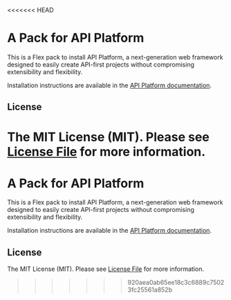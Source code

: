 <<<<<<< HEAD
# A Pack for API Platform

This is a Flex pack to install API Platform, a next-generation web framework designed to easily create API-first projects without compromising extensibility and flexibility.

Installation instructions are available in the [API Platform documentation](https://api-platform.com/docs/distribution#using-symfony-flex-and-composer-advanced-users).

## License

The MIT License (MIT). Please see [License File](LICENSE) for more information.
=======
# A Pack for API Platform

This is a Flex pack to install API Platform, a next-generation web framework designed to easily create API-first projects without compromising extensibility and flexibility.

Installation instructions are available in the [API Platform documentation](https://api-platform.com/docs/distribution#using-symfony-flex-and-composer-advanced-users).

## License

The MIT License (MIT). Please see [License File](LICENSE) for more information.
>>>>>>> 920aea0ab65ee18c3c6889c75023fc25561a852b
